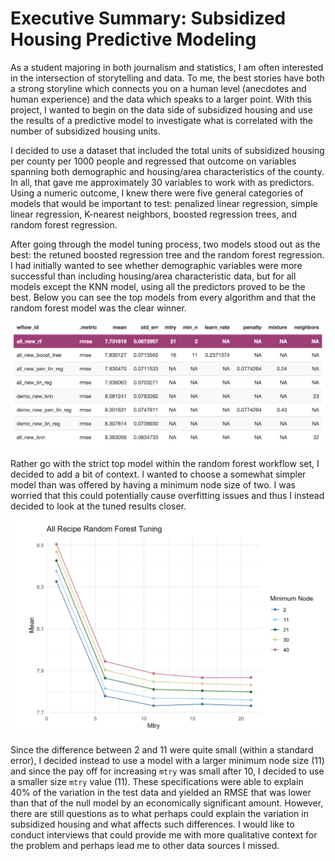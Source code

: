 # Executive Summary: Subsidized Housing Predictive Modeling

As a student majoring in both journalism and statistics, I am often interested in the intersection of storytelling and data. To me, the best stories have both a strong storyline which connects you on a human level (anecdotes and human experience) and the data which speaks to a larger point. With this project, I wanted to begin on the data side of subsidized housing and use the results of a predictive model to investigate what is correlated with the number of subsidized housing units.

I decided to use a dataset that included the total units of subsidized housing per county per 1000 people and regressed that outcome on variables spanning both demographic and housing/area characteristics of the county. In all, that gave me approximately 30 variables to work with as predictors. Using a numeric outcome, I knew there were five general categories of models that would be important to test: penalized linear regression, simple linear regression, K-nearest neighbors, boosted regression trees, and random forest regression.

After going through the model tuning process, two models stood out as the best: the retuned boosted regression tree and the random forest regression. I had initially wanted to see whether demographic variables were more successful than including housing/area characteristic data, but for all models except the KNN model, using all the predictors proved to be the best. Below you can see the top models from every algorithm and that the random forest model was the clear winner.

![](images/table.png)

Rather go with the strict top model within the random forest workflow set, I decided to add a bit of context. I wanted to choose a somewhat simpler model than was offered by having a minimum node size of two. I was worried that this could potentially cause overfitting issues and thus I instead decided to look at the tuned results closer.

![](images/graph.png)

Since the difference between 2 and 11 were quite small (within a standard error), I decided instead to use a model with a larger minimum node size (11) and since the pay off for increasing `mtry` was small after 10, I decided to use a smaller size `mtry` value (11). These specifications were able to explain 40% of the variation in the test data and yielded an RMSE that was lower than that of the null model by an economically significant amount. However, there are still questions as to what perhaps could explain the variation in subsidized housing and what affects such differences. I would like to conduct interviews that could provide me with more qualitative context for the problem and perhaps lead me to other data sources I missed.
